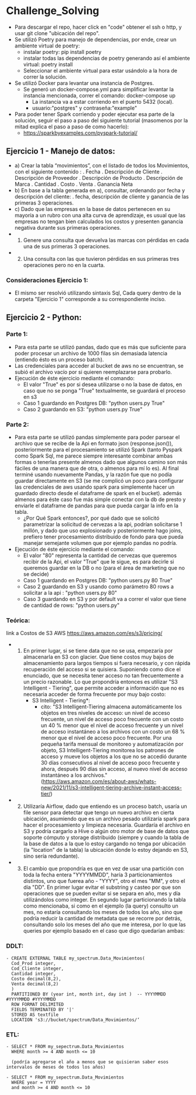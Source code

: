 # Challenge_Solving
- Para descargar el repo, hacer click en "code" obtener el ssh o http, y usar git clone "ubicación del repo".
- Se utilizó Poetry para manejo de dependencias, por ende, crear un ambiente virtual de poetry:
  - instalar poetry: pip install poetry
  - instalar todas las dependencias de poetry generando así el ambiente virtual: poetry install
  - Seleccionar el ambiente virtual para estar usándolo a la hora de correr la solución.
- Se utilizó Docker para levantar una instancia de Postgres.
  - Se generó un docker-compose.yml para simplificar levantar la instancia mencionada, correr el comando: docker-compose up
    - La instancia va a estar corriendo en el puerto 5432 (local).
    - usuario:"postgres" y contraseña:"example"
- Para poder tener Spark corriendo y poder ejecutar esa parte de la solución, seguir el paso a paso del siguiente tutorial (masomenos por la mitad explica el paso a paso de como hacerlo):
  - https://sparkbyexamples.com/pyspark-tutorial/
        
## Ejercicio 1 - Manejo de datos:
- a) Crear la tabla “movimientos”, con el listado de todos los Movimientos, con el siguiente contenido : . Fecha . Descripción de Cliente . Descripción de Proveedor . Descripción de Producto . Descripción de Marca . Cantidad . Costo . Venta . Ganancia Neta
- b) En base a la tabla generada en a), consultar, ordenando por fecha y descripción del cliente: . fecha,  descripción de cliente y ganancia de las primeras 3 operaciones.
- c) Dado que las empresas en la base de datos pertenecen en su mayoría a un rubro con una alta curva de aprendizaje, es usual que las empresas no tengan bien calculados los costos y presenten ganancia negativa durante sus primeras operaciones.
- 1) Genere una consulta que devuelva las marcas con pérdidas en cada una de sus primeras 3 operaciones.
- 2) Una consulta con las que tuvieron pérdidas en sus primeras tres operaciones pero no en la cuarta.

### Consideraciones Ejercicio 1:
  - El mismo ser resolvió utilizando sintaxis Sql, Cada query dentro de la carpeta "Ejercicio 1" corresponde a su correspondiente inciso.

## Ejercicio 2 - Python:
### Parte 1:
  - Para esta parte se utilizó pandas, dado que es más que suficiente para poder procesar un archivo de 1000 filas sin demasiada latencia (entiendo ésto es un proceso batch).
  - Las credenciales para acceder al bucket de aws no se encuentran, se subió el archivo vacío por si quieren reemplazarse para probarlo.
  - Ejecución de éste ejercicio mediante el comando:
    -  El valor "True" es por si desea utilizarse o no la base de datos, en caso que no se ponga "True" textualmente, se guardará el proceso en s3
    -  Caso 1 guardando en Postgres DB: "python users.py True"
    -  Caso 2 guardando en S3: "python users.py True"

### Parte 2:
  - Para esta parte se utilizó pandas simplemente para poder parsear el archivo que se recibe de la Api en formato json (response.json()), posteriormente para el procesamiento se utilizó Spark (tanto Pyspark como Spark Sql, me parece siempre interesante combinar ambas formas o tenerlas presente almenos dado que algunos camino son más fáciles de una manera que de otra, o almenos para mí lo es). Al final terminé usando nuevamente Pandas, y la razón fue que no podía guardar directamente en S3 (se me complicó un poco para configurar las credenciales de aws usando spark para simplemente hacer un guardado directo desde el dataframe de spark en el bucket). 
    además almenos para éste caso fue más simple conectar con la db de presto y enviarle el dataframe de pandas para que pueda cargar la info en la tabla.
      - ¿Por Qué Spark entonces?, por qué dado que se solicitó parametrizar la solicitud de cervezas a la api, podrían solicitarse 1 millón, y dado que uso explosionado y posteriormente hago joins, prefiero tener procesamiento distribuido de fondo para que pueda manejar semejante volumen que por ejemplo pandas no podría.
  - Ejecución de éste ejercicio mediante el comando:
    - El valor "80" representa la cantidad de cervezas que queremos recibir de la Api, el valor "True" que le sigue, es para decirle si queremos guardar en la DB o no (para el área de marketing que no se decide)
    - Caso 1 guardando en Postgres DB: "python users.py 80 True"
    - Caso 2 guardando en S3 y usando como parámetro 80 rows a solicitar a la api : "python users.py 80"
    - Caso 3 guardando en S3 y por default va a correr el valor que tiene de cantidad de rows: "python users.py"

### Teórica:
  link a Costos de S3 AWS https://aws.amazon.com/es/s3/pricing/
  - 1) En primer lugar, si se tiene data que no se usa, empezaría por almacenarla en S3 con glacier. Que tiene costos muy bajos de almacenamiento para largos tiempos si fuera necesario, y con rápida recuperación del acceso si se quisiera.
       Suponiendo como dice el enunciado, que se necesita tener acceso no tan frecuentemente a un precio razonable. Lo que propondría entonces es utilizar "S3 Intelligent - Tiering", que permite acceder a información que no es necesaria acceder de forma frecuente por muy bajo costo:
         -  S3 Intelligent - Tiering*:
             - cito: "S3 Intelligent-Tiering almacena automáticamente los objetos en tres niveles de acceso: un nivel de acceso frecuente, un nivel de acceso poco frecuente con un costo un 40 % menor que el nivel de acceso frecuente y un nivel de acceso instantáneo a los archivos con un costo un 68 % menor que el nivel de acceso poco frecuente. Por una pequeña tarifa mensual de monitoreo y automatización por objeto, S3 Intelligent-Tiering monitorea los patrones de acceso y mueve los objetos a los que no se accedió durante 30 días consecutivos al nivel de acceso poco frecuente y ahora, después 90 días sin acceso, al nuevo nivel de acceso instantáneo a los archivos." (https://aws.amazon.com/es/about-aws/whats-new/2021/11/s3-intelligent-tiering-archive-instant-access-tier/)
   - 2) Utilizaría Airflow, dado que entiendo es un proceso batch, usaría un file sensor para detectar que tengo un nuevo archivo en cierta ubicación, asumiendo que es un archivo pesado utilizaría spark para hacer el procesamiento y limpieza necesaria. Guardaría el archivo en S3 y podría cargarlo a Hive o algún otro motor de base de datos que soporte cómputo y storage distribuido (siempre y cuando la tabla de la base de datos a la que lo estoy cargando no tenga por ubicación (la "location" de la tabla) la ubicación donde lo estoy dejando en S3, sino sería redundante).
   - 3) El cambio que propondría es que en vez de usar una partición con toda la fecha entera "YYYYMMDD", haría 3 particionamientos distintos, uno que fuerea año - "YYYY", otro el mes "MM", y otro el día "DD".
        En primer lugar evitar el substring y casteo por que son operaciones que se pueden evitar si se separa en año, mes y día utilizándolos como integer. 
        En segundo lugar particionando la tabla como mencionaba, si como en el ejemplo (la query) consulto un mes, no estaría consultando los meses de todos los año, sino que podría reducir la cantidad de metadata que se recorre por detrás, consultando solo los meses del año que me interesa, por lo que las queries por ejemplo basado en el caso que digo quedarían ambas:
### DDLT:
    - CREATE EXTERNAL TABLE my_spectrum.Data_Movimientos(
      Cod_Prod integer,
      Cod_Cliente integer,
      Cantidad integer,
      Costo decimal(8,2),
      Venta decimal(8,2)
      )
      PARTITIONED BY (year int, month int, day int )  -- YYYYMMDD #YYYYMMDD #YYYYMMDD
      ROW FORMAT DELIMITED
      FIELDS TERMINATED BY '|'
      STORED AS textfile
      LOCATION 's3://bucket/spectrum/Data_Movimientos/‘
### ETL:
    - SELECT * FROM my_sepectrum.Data_Movimientos
      WHERE month >= 4 AND month <= 10

      (podría agregarse el año a menos que se quisieran saber esos intervalos de meses de todos los años)
    
    - SELECT * FROM my_sepectrum.Data_Movimientos
      WHERE year = YYYY
      and month >= 4 AND month <= 10

